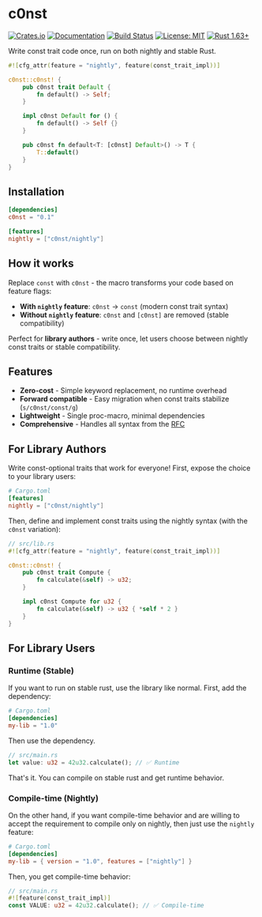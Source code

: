 # c0nst

[![Crates.io](https://img.shields.io/crates/v/c0nst.svg)](https://crates.io/crates/c0nst)
[![Documentation](https://docs.rs/c0nst/badge.svg)](https://docs.rs/c0nst)
[![Build Status](https://github.com/npmccallum/c0nst/workflows/CI/badge.svg)](https://github.com/npmccallum/c0nst/actions)
[![License: MIT](https://img.shields.io/badge/License-MIT-yellow.svg)](https://opensource.org/licenses/MIT)
[![Rust 1.63+](https://img.shields.io/badge/rust-1.63+-orange.svg)](https://www.rust-lang.org)

Write const trait code once, run on both nightly and stable Rust.

```rust
#![cfg_attr(feature = "nightly", feature(const_trait_impl))]

c0nst::c0nst! {
    pub c0nst trait Default {
        fn default() -> Self;
    }

    impl c0nst Default for () {
        fn default() -> Self {}
    }

    pub c0nst fn default<T: [c0nst] Default>() -> T {
        T::default()
    }
}
```

## Installation

```toml
[dependencies]
c0nst = "0.1"

[features]
nightly = ["c0nst/nightly"]
```

## How it works

Replace `const` with `c0nst` - the macro transforms your code based on feature
flags:

- **With `nightly` feature**: `c0nst` → `const` (modern const trait syntax)
- **Without `nightly` feature**: `c0nst` and `[c0nst]` are removed (stable
  compatibility)

Perfect for **library authors** - write once, let users choose between nightly
const traits or stable compatibility.

## Features

- **Zero-cost** - Simple keyword replacement, no runtime overhead
- **Forward compatible** - Easy migration when const traits stabilize
  (`s/c0nst/const/g`)
- **Lightweight** - Single proc-macro, minimal dependencies
- **Comprehensive** - Handles all syntax from the
  [RFC](https://github.com/rust-lang/rust/issues/143874)

## For Library Authors

Write const-optional traits that work for everyone! First, expose the choice to
your library users:

```toml
# Cargo.toml
[features]
nightly = ["c0nst/nightly"]
```

Then, define and implement const traits using the nightly syntax (with the
`c0nst` variation):

```rust
// src/lib.rs
#![cfg_attr(feature = "nightly", feature(const_trait_impl))]

c0nst::c0nst! {
    pub c0nst trait Compute {
        fn calculate(&self) -> u32;
    }

    impl c0nst Compute for u32 {
        fn calculate(&self) -> u32 { *self * 2 }
    }
}
```

## For Library Users

### Runtime (Stable)

If you want to run on stable rust, use the library like normal. First, add the
dependency:

```toml
# Cargo.toml
[dependencies]
my-lib = "1.0"
```

Then use the dependency.

```rust
// src/main.rs
let value: u32 = 42u32.calculate(); // ✅ Runtime
```

That's it. You can compile on stable rust and get runtime behavior.

### Compile-time (Nightly)

On the other hand, if you want compile-time behavior and are willing to accept
the requirement to compile only on nightly, then just use the `nightly` feature:

```toml
# Cargo.toml
[dependencies]
my-lib = { version = "1.0", features = ["nightly"] }
```

Then, you get compile-time behavior:

```rust
// src/main.rs
#![feature(const_trait_impl)]
const VALUE: u32 = 42u32.calculate(); // ✅ Compile-time
```
